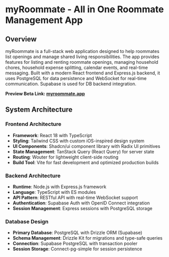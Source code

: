 # myRoommate - All in One Roommate Management App

## Overview

myRoommate is a full-stack web application designed to help roommates list openings and manage shared living responsibilities. The app provides features for listing and renting roommate openings, managing household chores, household expense splitting, calendar events, and real-time messaging. Built with a modern React frontend and Express.js backend, it uses PostgreSQL for data persistence and WebSocket for real-time communication. Supabase is used for DB backend integration.

**Preview Beta Link: <a href="https://myroommate.app" target="_blank">myroommate.app</a>**

## System Architecture

### Frontend Architecture
- **Framework**: React 18 with TypeScript
- **Styling**: Tailwind CSS with custom iOS-inspired design system
- **UI Components**: Shadcn/ui component library with Radix UI primitives
- **State Management**: TanStack Query (React Query) for server state
- **Routing**: Wouter for lightweight client-side routing
- **Build Tool**: Vite for fast development and optimized production builds

### Backend Architecture
- **Runtime**: Node.js with Express.js framework
- **Language**: TypeScript with ES modules
- **API Pattern**: RESTful API with real-time WebSocket support
- **Authentication**: Supabase Auth with OpenID Connect integration
- **Session Management**: Express sessions with PostgreSQL storage

### Database Design
- **Primary Database**: PostgreSQL with Drizzle ORM (Supabase)
- **Schema Management**: Drizzle Kit for migrations and type-safe queries
- **Connection**: Supabase PostgreSQL with transaction pooler
- **Session Storage**: Connect-pg-simple for session persistence
